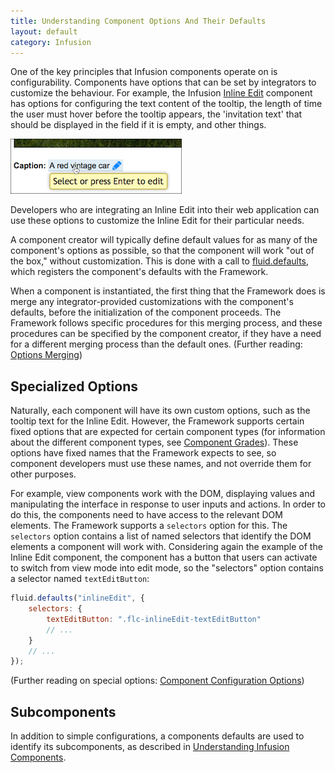 ```yaml
---
title: Understanding Component Options And Their Defaults
layout: default
category: Infusion
---
```


One of the key principles that Infusion components operate on is configurability. Components have
options that can be set by integrators to customize the behaviour. For example, the Infusion
[Inline Edit](http://build.fluidproject.org/infusion/demos/inlineEdit/) component has
options for configuring the text content of the tooltip, the length of time the user must hover
before the tooltip appears, the 'invitation text' that should be displayed in the field if it is empty, and other things.

![image of an Inline Edit component with a tooltip](images/viewMode.png)

Developers who are integrating an Inline Edit into their web application can use these options to
customize the Inline Edit for their particular needs.

A component creator will typically define default values for as many of the component's options as
possible, so that the component will work "out of the box," without customization. This is done with
a call to [fluid.defaults](CoreAPI.md#fluiddefaultsgradename-options), which registers the component's defaults with the Framework.

When a component is instantiated, the first thing that the Framework does is merge any
integrator-provided customizations with the component's defaults, before the initialization of the
component proceeds. The Framework follows specific procedures for this merging process, and these
procedures can be specified by the component creator, if they have a need for a different merging
process than the default ones. (Further reading: [Options Merging](OptionsMerging.md))

## Specialized Options ##

Naturally, each component will have its own custom options, such as the tooltip text for the
Inline Edit. However, the Framework supports certain fixed options that are expected for certain
component types (for information about the different component types, see
[Component Grades](ComponentGrades.md)). These options have fixed names that the Framework expects
to see, so component developers must use these names, and not override them for other purposes.

For example, view components work with the DOM, displaying values and manipulating the interface in
response to user inputs and actions. In order to do this, the components need to have access to the
relevant DOM elements. The Framework supports a `selectors` option for this. The `selectors` option
contains a list of named selectors that identify the DOM elements a component will work with.
Considering again the example of the Inline Edit component, the component has a button that users
can activate to switch from view mode into edit mode, so the "selectors" option contains a selector
named `textEditButton`:

```javascript
fluid.defaults("inlineEdit", {
    selectors: {
        textEditButton: ".flc-inlineEdit-textEditButton"
        // ...
    }
    // ...
});
```

(Further reading on special options: [Component Configuration Options](ComponentConfigurationOptions.md))

## Subcomponents ##

In addition to simple configurations, a components defaults are used to identify its subcomponents,
as described in [Understanding Infusion Components](UnderstandingInfusionComponents.md).
